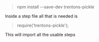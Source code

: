 
> npm install --save-dev trentons-pickle

Inside a step file all that is needed is

> require('trentons-pickle');

This will import all the usable steps